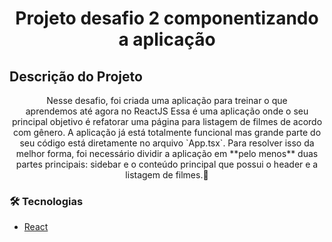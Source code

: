 <h1 align="center">Projeto desafio 2 componentizando a aplicação </h1>

## Descrição do Projeto
<p align="center">Nesse desafio, foi criada uma aplicação para treinar o que aprendemos até agora no ReactJS
Essa é uma aplicação onde o seu principal objetivo é refatorar uma página para listagem de filmes de acordo com gênero. 
A aplicação já está totalmente funcional mas grande parte do seu código está diretamente no arquivo `App.tsx`. Para resolver isso da melhor forma, foi necessário dividir a aplicação em **pelo menos** duas partes principais: sidebar e o conteúdo principal que possui o header e a listagem de filmes.🚀</p>

### 🛠 Tecnologias 
- [React](https://pt-br.reactjs.org/)
